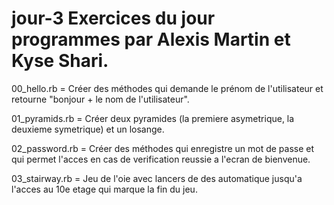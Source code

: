 # jour-3 Exercices du jour programmes par Alexis Martin et Kyse Shari.
00_hello.rb = Créer des méthodes qui demande le prénom de l'utilisateur et retourne "bonjour + le nom de l'utilisateur".

01_pyramids.rb = Créer deux pyramides (la premiere asymetrique, la deuxieme symetrique) et un losange.

02_password.rb = Créer des méthodes qui enregistre un mot de passe et qui permet l'acces en cas de verification reussie a l'ecran de bienvenue.

03_stairway.rb = Jeu de l'oie avec lancers de des automatique jusqu'a l'acces au 10e etage qui marque la fin du jeu.
